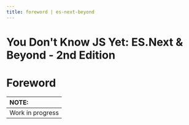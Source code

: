 ```yaml
---
title: foreword | es-next-beyond
---
```

# You Don't Know JS Yet: ES.Next & Beyond - 2nd Edition
# Foreword

| NOTE: |
| :--- |
| Work in progress |
